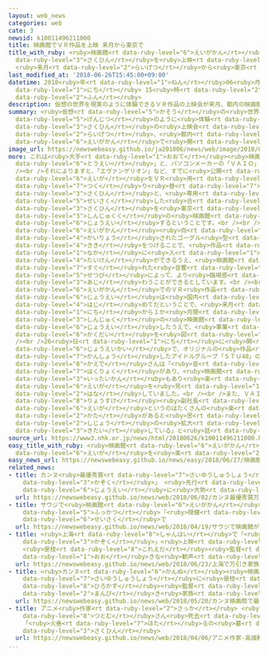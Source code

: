 ```yaml
---
layout: web_news
categories: web
cate: 3
newsid: k10011496211000
title: 映画館でＶＲ作品を上映 来月から東京で
title_with_ruby: <ruby>映画館<rt data-ruby-level="6">えいがかん</rt></ruby>でＶＲ<ruby>作品<rt
  data-ruby-level="3">さくひん</rt></ruby>を<ruby>上映<rt data-ruby-level="6">じょうえい</rt></ruby>
  <ruby>来月<rt data-ruby-level="2">らいげつ</rt></ruby>から<ruby>東京<rt data-ruby-level="2">とうきょう</rt></ruby>で
last_modified_at: '2018-06-26T15:45:00+09:00'
datetime: 2018<ruby>年<rt data-ruby-level="1">ねん</rt></ruby>06<ruby>月<rt data-ruby-level="1">がつ</rt></ruby>26<ruby>日<rt
  data-ruby-level="1">にち</rt></ruby> 15<ruby>時<rt data-ruby-level="2">じ</rt></ruby>45<ruby>分<rt
  data-ruby-level="2">ふん</rt></ruby>
description: 仮想の世界を現実のように体験できるＶＲ作品の上映会が来月、都内の映画館で開かれることになりました。
summary: <ruby>仮想<rt data-ruby-level="5">かそう</rt></ruby>の<ruby>世界<rt data-ruby-level="3">せかい</rt></ruby>を<ruby>現実<rt
  data-ruby-level="5">げんじつ</rt></ruby>のように<ruby>体験<rt data-ruby-level="4">たいけん</rt></ruby>できるＶＲ<ruby>作品<rt
  data-ruby-level="3">さくひん</rt></ruby>の<ruby>上映会<rt data-ruby-level="6">じょうえいかい</rt></ruby>が<ruby>来月<rt
  data-ruby-level="2">らいげつ</rt></ruby>、<ruby>都内<rt data-ruby-level="3">とない</rt></ruby>の<ruby>映画館<rt
  data-ruby-level="6">えいがかん</rt></ruby>で<ruby>開<rt data-ruby-level="3">ひら</rt></ruby>かれることになりました。
image_url: https://newswebeasy.github.io/ja201806/news/web/image/2018/06/26/K10011496211_1806261544_1806261549_01_02.jpg
more: これは<ruby>大手<rt data-ruby-level="1">おおて</rt></ruby><ruby>映画会社<rt data-ruby-level="6">えいががいしゃ</rt></ruby>「<ruby>東映<rt
  data-ruby-level="6">とうえい</rt></ruby>」と、パソコンメーカーの「ＶＡＩＯ」などが<ruby>発表<rt data-ruby-level="3">はっぴょう</rt></ruby>しました。<br
  /><br />それによりますと、「エヴァンゲリオン」など、すでに<ruby>公開<rt data-ruby-level="3">こうかい</rt></ruby>された<ruby>映画<rt
  data-ruby-level="6">えいが</rt></ruby>をＶＲ<ruby>用<rt data-ruby-level="2">よう</rt></ruby>に<ruby>作<rt
  data-ruby-level="7">つく</rt></ruby>り<ruby>替<rt data-ruby-level="7">か</rt></ruby>えた<ruby>作品<rt
  data-ruby-level="3">さくひん</rt></ruby>と、<ruby>専用<rt data-ruby-level="6">せんよう</rt></ruby>に<ruby>制作<rt
  data-ruby-level="5">せいさく</rt></ruby>した<ruby>合<rt data-ruby-level="2">あ</rt></ruby>わせて３<ruby>作品<rt
  data-ruby-level="3">さくひん</rt></ruby>を<ruby>東京<rt data-ruby-level="2">とうきょう</rt></ruby>・<ruby>新宿区<rt
  data-ruby-level="3">しんじゅくく</rt></ruby>の<ruby>映画館<rt data-ruby-level="6">えいがかん</rt></ruby>で<ruby>上映<rt
  data-ruby-level="6">じょうえい</rt></ruby>するということです。<br /><br /><ruby>観客<rt data-ruby-level="4">かんきゃく</rt></ruby>は<ruby>映画館<rt
  data-ruby-level="6">えいがかん</rt></ruby><ruby>向<rt data-ruby-level="3">む</rt></ruby>けに<ruby>改良<rt
  data-ruby-level="4">かいりょう</rt></ruby>されたゴーグル<ruby>型<rt data-ruby-level="4">がた</rt></ruby>の<ruby>機器<rt
  data-ruby-level="4">きき</rt></ruby>をつけることで、<ruby>作品<rt data-ruby-level="3">さくひん</rt></ruby>の<ruby>中<rt
  data-ruby-level="1">なか</rt></ruby>に<ruby>入<rt data-ruby-level="1">はい</rt></ruby>っているような<ruby>体験<rt
  data-ruby-level="4">たいけん</rt></ruby>ができるうえ、<ruby>映画館<rt data-ruby-level="6">えいがかん</rt></ruby>の<ruby>優<rt
  data-ruby-level="7">すぐ</rt></ruby>れた<ruby>音響<rt data-ruby-level="7">おんきょう</rt></ruby><ruby>設備<rt
  data-ruby-level="5">せつび</rt></ruby>によって、より<ruby>臨場感<rt data-ruby-level="6">りんじょうかん</rt></ruby>を<ruby>味<rt
  data-ruby-level="3">あじ</rt></ruby>わうことができるとしています。<br /><br /><ruby>会社<rt data-ruby-level="2">かいしゃ</rt></ruby>によりますと、<ruby>映画館<rt
  data-ruby-level="6">えいがかん</rt></ruby>でのＶＲ<ruby>作品<rt data-ruby-level="3">さくひん</rt></ruby>の<ruby>上映<rt
  data-ruby-level="6">じょうえい</rt></ruby>は<ruby>国内<rt data-ruby-level="2">こくない</rt></ruby>では<ruby>初<rt
  data-ruby-level="4">はじ</rt></ruby>めてだということで、<ruby>来月<rt data-ruby-level="2">らいげつ</rt></ruby>２<ruby>日<rt
  data-ruby-level="1">にち</rt></ruby>から１か<ruby>月間<rt data-ruby-level="2">げつかん</rt></ruby>、<ruby>新宿<rt
  data-ruby-level="3">しんじゅく</rt></ruby>の<ruby>映画館<rt data-ruby-level="6">えいがかん</rt></ruby>で<ruby>上映<rt
  data-ruby-level="6">じょうえい</rt></ruby>したうえで、<ruby>事業<rt data-ruby-level="3">じぎょう</rt></ruby>の<ruby>拡大<rt
  data-ruby-level="6">かくだい</rt></ruby>を<ruby>図<rt data-ruby-level="7">はか</rt></ruby>りたいとしています。<br
  /><br />26<ruby>日<rt data-ruby-level="1">にち</rt></ruby>に<ruby>開<rt data-ruby-level="3">ひら</rt></ruby>かれた<ruby>上映会<rt
  data-ruby-level="6">じょうえいかい</rt></ruby>で、オリジナルの<ruby>作品<rt data-ruby-level="3">さくひん</rt></ruby>を<ruby>鑑賞<rt
  data-ruby-level="7">かんしょう</rt></ruby>したアイドルグループ「ＳＴＵ48」のメンバー、<ruby>薮下<rt data-ruby-level="8">やぶした</rt></ruby><ruby>楓<rt
  data-ruby-level="8">かえで</rt></ruby>さんは「<ruby>音<rt data-ruby-level="1">おと</rt></ruby>も<ruby>迫力<rt
  data-ruby-level="7">はくりょく</rt></ruby>があり、<ruby>映画館<rt data-ruby-level="6">えいがかん</rt></ruby>ならではの<ruby>一体感<rt
  data-ruby-level="3">いったいかん</rt></ruby>もあり<ruby>楽<rt data-ruby-level="2">たの</rt></ruby>しかった。いろんなジャンルの<ruby>映画<rt
  data-ruby-level="6">えいが</rt></ruby>を<ruby>見<rt data-ruby-level="1">み</rt></ruby>たいです」と<ruby>話<rt
  data-ruby-level="2">はな</rt></ruby>していました。<br /><br />また、ＶＡＩＯの<ruby>赤羽<rt data-ruby-level="2">あかばね</rt></ruby><ruby>良介<rt
  data-ruby-level="8">りょうすけ</rt></ruby><ruby>副社長<rt data-ruby-level="4">ふくしゃちょう</rt></ruby>は「ＶＲ<ruby>映画<rt
  data-ruby-level="6">えいが</rt></ruby>というのはたくさんの<ruby>楽<rt data-ruby-level="2">たの</rt></ruby>しみ<ruby>方<rt
  data-ruby-level="2">かた</rt></ruby>があると<ruby>思<rt data-ruby-level="2">おも</rt></ruby>うので、<ruby>市場<rt
  data-ruby-level="2">しじょう</rt></ruby>の<ruby>拡大<rt data-ruby-level="6">かくだい</rt></ruby>を<ruby>期待<rt
  data-ruby-level="3">きたい</rt></ruby>している」と<ruby>話<rt data-ruby-level="2">はな</rt></ruby>していました。
source_url: https://www3.nhk.or.jp/news/html/20180626/k10011496211000.html
easy_title_with_ruby: <ruby>映画館<rt data-ruby-level="6">えいがかん</rt></ruby>でバーチャルリアリティーの<ruby>映画<rt
  data-ruby-level="6">えいが</rt></ruby>を<ruby>楽<rt data-ruby-level="2">たの</rt></ruby>しむ
easy_news_url: https://newswebeasy.github.io/news/easy/2018/06/27/映画館でバーチャルリアリティーの映画を楽しむ
related_news:
- title: カンヌ<ruby>最優秀賞<rt data-ruby-level="7">さいゆうしゅうしょう</rt></ruby>「<ruby>万引<rt data-ruby-level="2">まんび</rt></ruby>き<ruby>家族<rt
    data-ruby-level="3">かぞく</rt></ruby>」 <ruby>先行<rt data-ruby-level="2">せんこう</rt></ruby><ruby>上映<rt
    data-ruby-level="6">じょうえい</rt></ruby>に<ruby>大勢<rt data-ruby-level="5">おおぜい</rt></ruby>のファン
  url: https://newswebeasy.github.io/news/web/2018/06/02/カンヌ最優秀賞万引き家族-先行上映に大勢のファン
- title: サウジで<ruby>映画館<rt data-ruby-level="6">えいがかん</rt></ruby>が35<ruby>年<rt data-ruby-level="1">ねん</rt></ruby>ぶり<ruby>復活<rt
    data-ruby-level="5">ふっかつ</rt></ruby>「<ruby>穏健<rt data-ruby-level="7">おんけん</rt></ruby>なイスラム」<ruby>政策<rt
    data-ruby-level="6">せいさく</rt></ruby>で
  url: https://newswebeasy.github.io/news/web/2018/04/19/サウジで映画館が35年ぶり復活穏健なイスラム政策で
- title: <ruby>上海<rt data-ruby-level="8">しゃんはい</rt></ruby>で「<ruby>万引<rt data-ruby-level="2">まんび</rt></ruby>き<ruby>家族<rt
    data-ruby-level="3">かぞく</rt></ruby>」<ruby>上映<rt data-ruby-level="6">じょうえい</rt></ruby>
    <ruby>是枝<rt data-ruby-level="8">これえだ</rt></ruby><ruby>監督<rt data-ruby-level="7">かんとく</rt></ruby>に<ruby>大<rt
    data-ruby-level="1">おお</rt></ruby>きな<ruby>歓声<rt data-ruby-level="7">かんせい</rt></ruby>
  url: https://newswebeasy.github.io/news/web/2018/06/23/上海で万引き家族上映-是枝監督に大きな歓声
- title: <ruby>カンヌ<rt data-ruby-level="6">かんぬ</rt></ruby><ruby>映画祭<rt data-ruby-level="6">えいがさい</rt></ruby>で<ruby>最優秀賞<rt
    data-ruby-level="7">さいゆうしゅうしょう</rt></ruby>に<ruby>是枝<rt data-ruby-level="8">これえだ</rt></ruby><ruby>裕和<rt
    data-ruby-level="8">ひろかず</rt></ruby><ruby>監督<rt data-ruby-level="7">かんとく</rt></ruby>の「<ruby>万引<rt
    data-ruby-level="2">まんび</rt></ruby>き<ruby>家族<rt data-ruby-level="3">かぞく</rt></ruby>」
  url: https://newswebeasy.github.io/news/web/2018/05/20/カンヌ映画祭で最優秀賞に是枝裕和監督の万引き家族
- title: アニメ<ruby>作家<rt data-ruby-level="2">さっか</rt></ruby> <ruby>高畑<rt data-ruby-level="3">たかはた</rt></ruby><ruby>勲<rt
    data-ruby-level="8">つとむ</rt></ruby>さん<ruby>死去<rt data-ruby-level="3">しきょ</rt></ruby>
    「<ruby>火垂<rt data-ruby-level="7">ほた</rt></ruby>るの<ruby>墓<rt data-ruby-level="7">はか</rt></ruby>」などの<ruby>作品<rt
    data-ruby-level="3">さくひん</rt></ruby>
  url: https://newswebeasy.github.io/news/web/2018/04/06/アニメ作家-高畑勲さん死去-火垂るの墓などの作品
...
```


